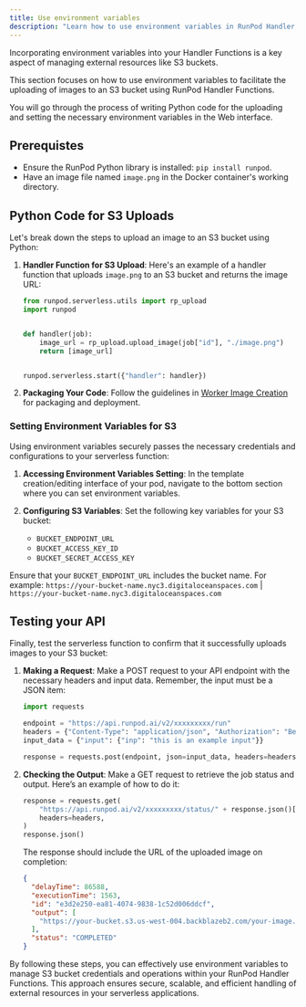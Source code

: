 ```yaml
---
title: Use environment variables
description: "Learn how to use environment variables in RunPod Handler Functions to securely manage S3 bucket credentials and operations, including uploading images and setting necessary environment variables."
---
```


Incorporating environment variables into your Handler Functions is a key aspect of managing external resources like S3 buckets.

This section focuses on how to use environment variables to facilitate the uploading of images to an S3 bucket using RunPod Handler Functions.

You will go through the process of writing Python code for the uploading and setting the necessary environment variables in the Web interface.

## Prerequistes

- Ensure the RunPod Python library is installed: `pip install runpod`.
- Have an image file named `image.png` in the Docker container's working directory.

## Python Code for S3 Uploads

Let's break down the steps to upload an image to an S3 bucket using Python:

1. **Handler Function for S3 Upload**:
   Here's an example of a handler function that uploads `image.png` to an S3 bucket and returns the image URL:

   ```python
   from runpod.serverless.utils import rp_upload
   import runpod


   def handler(job):
       image_url = rp_upload.upload_image(job["id"], "./image.png")
       return [image_url]


   runpod.serverless.start({"handler": handler})
   ```

2. **Packaging Your Code**:
   Follow the guidelines in [Worker Image Creation](/serverless/workers/deploy) for packaging and deployment.

### Setting Environment Variables for S3

Using environment variables securely passes the necessary credentials and configurations to your serverless function:

1. **Accessing Environment Variables Setting**:
   In the template creation/editing interface of your pod, navigate to the bottom section where you can set environment variables.

2. **Configuring S3 Variables**:
   Set the following key variables for your S3 bucket:
   - `BUCKET_ENDPOINT_URL`
   - `BUCKET_ACCESS_KEY_ID`
   - `BUCKET_SECRET_ACCESS_KEY`

Ensure that your `BUCKET_ENDPOINT_URL` includes the bucket name.
For example: `https://your-bucket-name.nyc3.digitaloceanspaces.com` | `https://your-bucket-name.nyc3.digitaloceanspaces.com`

## Testing your API

Finally, test the serverless function to confirm that it successfully uploads images to your S3 bucket:

1. **Making a Request**:
   Make a POST request to your API endpoint with the necessary headers and input data. Remember, the input must be a JSON item:

   ```python
   import requests

   endpoint = "https://api.runpod.ai/v2/xxxxxxxxx/run"
   headers = {"Content-Type": "application/json", "Authorization": "Bearer XXXXXXXXXXXXX"}
   input_data = {"input": {"inp": "this is an example input"}}

   response = requests.post(endpoint, json=input_data, headers=headers)
   ```

2. **Checking the Output**:
   Make a GET request to retrieve the job status and output. Here’s an example of how to do it:

   ```python
   response = requests.get(
       "https://api.runpod.ai/v2/xxxxxxxxx/status/" + response.json()["id"],
       headers=headers,
   )
   response.json()
   ```

   The response should include the URL of the uploaded image on completion:

   ```json
   {
     "delayTime": 86588,
     "executionTime": 1563,
     "id": "e3d2e250-ea81-4074-9838-1c52d006ddcf",
     "output": [
       "https://your-bucket.s3.us-west-004.backblazeb2.com/your-image.png"
     ],
     "status": "COMPLETED"
   }
   ```

By following these steps, you can effectively use environment variables to manage S3 bucket credentials and operations within your RunPod Handler Functions.
This approach ensures secure, scalable, and efficient handling of external resources in your serverless applications.
